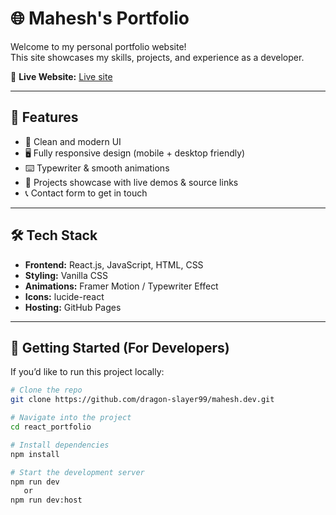 # 🌐 Mahesh's Portfolio

Welcome to my personal portfolio website!  
This site showcases my skills, projects, and experience as a developer.  

🔗 **Live Website:** <a href="https://dragon-slayer99.github.io/mahesh.dev/" target="_blank">Live site</a>

---

## 📌 Features
- 🎨 Clean and modern UI
- 🖥️ Fully responsive design (mobile + desktop friendly)
- ⌨️ Typewriter & smooth animations
- 📂 Projects showcase with live demos & source links
- 📞 Contact form to get in touch

---

## 🛠️ Tech Stack
- **Frontend:** React.js, JavaScript, HTML, CSS  
- **Styling:** Vanilla CSS 
- **Animations:** Framer Motion / Typewriter Effect
- **Icons:** lucide-react
- **Hosting:** GitHub Pages  

---

## 🚀 Getting Started (For Developers)

If you’d like to run this project locally:

```bash
# Clone the repo
git clone https://github.com/dragon-slayer99/mahesh.dev.git

# Navigate into the project
cd react_portfolio

# Install dependencies
npm install

# Start the development server
npm run dev
   or
npm run dev:host

